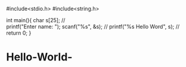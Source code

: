 #include<stdio.h>
#include<string.h>


int main(){
    char s[25];
    //    
    printf("Enter name: ");
      scanf("%s", &s);
      //
      printf("%s Hello Word", s);
      //
    return 0;
}
# Hello-World-

